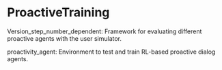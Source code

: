 # ProactiveTraining

Version_step_number_dependent: Framework for evaluating different proactive agents with the user simulator.

proactivity_agent: Environment to test and train RL-based proactive dialog agents.
